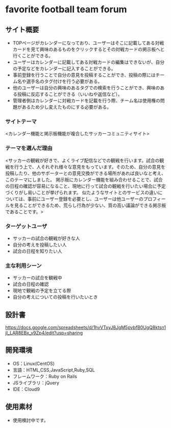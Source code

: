# favorite football team forum

## サイト概要
- TOPページがカレンダーになっており、ユーザーはそこに記載してある対戦カードを見て興味のあるものをクリックするとその対戦カードの掲示板へと行くことができる。
- ユーザーはカレンダーに記載してある対戦カードの編集はできないが、自分の予定などをカレンダーに記入することができる。
- 事前登録を行うことで自分の意見を投稿することができ、投稿の際にはチーム名や選手名のタグ付けを行う必要がある。
- 他のユーザーは自分の興味のあるタグでの検索を行うことができ、興味のある投稿に反応することができる（いいねや返信など）。
- 管理者側はカレンダーに対戦カードを記載を行う際、チーム名は使用権の問題があるため少し変えたものにする必要がある。
### サイトテーマ
<カレンダー機能と掲示板機能が複合したサッカーコミュニティサイト>

### テーマを選んだ理由
<サッカーの観戦が好きで、よくライブ配信などでの観戦を行います。試合の観戦を行う上で、人それぞれ様々な意見をもっています。そのため、自分の意見を投稿したり、他のサポーターとの意見交換ができる場所があれば良いなと考え、このテーマにしました。
掲示板にカレンダー機能を組み合わせることで、試合の日程の確認が容易になること、現地に行って試合の観戦を行いたい場合に予定づくりがし易いことが挙げられます。
似たようなサイトとのサービスの違いについては、事前にユーザー登録を必要とし、ユーザーは他ユーザーのプロフィールを見ることができるため、荒らし行為が少ない、質の高い議論ができる掲示板であることです。>

### ターゲットユーザ
- サッカーの試合の観戦が好きな人
- 自分の考えを投稿したい人
- 試合の日程を知りたい人

### 主な利用シーン
- サッカーの試合を観戦中
- 試合の日程の確認
- 現地で観戦の予定を立てる際
- 自分の考えについての投稿を行いたいとき

## 設計書
<https://docs.google.com/spreadsheets/d/1hvVTxyJ8JgM5pvbfB0UgQ8ktsn1jI_LAR8EBx_v9Zp4/edit?usp=sharing>

## 開発環境
- OS：Linux(CentOS)
- 言語：HTML,CSS,JavaScript,Ruby,SQL
- フレームワーク：Ruby on Rails
- JSライブラリ：jQuery
- IDE：Cloud9

## 使用素材
- 使用検討中です。
